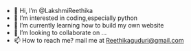 - 👋 Hi, I’m @LakshmiReethika
- 👀 I’m interested in coding,especially python
- 🌱 I’m currently learning how to build my own website
- 💞️ I’m looking to collaborate on ...
- 📫 How to reach me? mail me at Reethikaguduri@gmail.com

<!---
LakshmiReethika/LakshmiReethika is a ✨ special ✨ repository because its `README.md` (this file) appears on your GitHub profile.
You can click the Preview link to take a look at your changes.
--->
